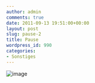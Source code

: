 ```yaml
---
author: admin
comments: true
date: 2011-09-13 19:51:00+00:00
layout: post
slug: pause-2
title: Pause
wordpress_id: 990
categories:
- Sonstiges
---
```


![image](https://andydunkel.net/assets/uploads/2011/09/image7.png)
